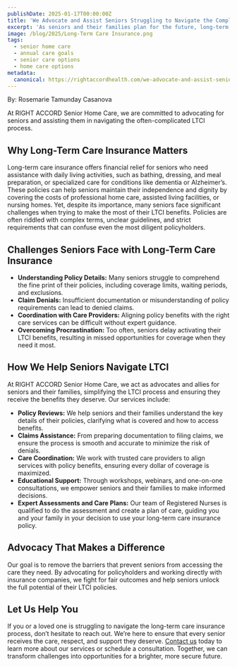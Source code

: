 ```yaml
---
publishDate: 2025-01-17T00:00:00Z
title: 'We Advocate and Assist Seniors Struggling to Navigate the Complicated Long-Term Care Insurance Process'
excerpt: 'As seniors and their families plan for the future, long-term care insurance (LTCI) often becomes a vital piece of the puzzle. However, the process of understanding, applying, and utilizing these policies can feel overwhelming.'
image: /blog/2025/Long-Term Care Insurance.png
tags:
  - senior home care
  - annual care goals
  - senior care options
  - home care options
metadata:
  canonical: https://rightaccordhealth.com/we-advocate-and-assist-seniors-struggling-to-navigate-the-complicated-long-term-care-insurance-process
---
```


By: Rosemarie Tamunday Casanova

At RIGHT ACCORD Senior Home Care, we are committed to advocating for seniors and assisting them in navigating the often-complicated LTCI process.

## Why Long-Term Care Insurance Matters

Long-term care insurance offers financial relief for seniors who need assistance with daily living activities, such as bathing, dressing, and meal preparation, or specialized care for conditions like dementia or Alzheimer’s. These policies can help seniors maintain their independence and dignity by covering the costs of professional home care, assisted living facilities, or nursing homes.
Yet, despite its importance, many seniors face significant challenges when trying to make the most of their LTCI benefits. Policies are often riddled with complex terms, unclear guidelines, and strict requirements that can confuse even the most diligent policyholders.

## Challenges Seniors Face with Long-Term Care Insurance

- **Understanding Policy Details:** Many seniors struggle to comprehend the fine print of their policies, including coverage limits, waiting periods, and exclusions.
- **Claim Denials:** Insufficient documentation or misunderstanding of policy requirements can lead to denied claims.
- **Coordination with Care Providers:** Aligning policy benefits with the right care services can be difficult without expert guidance.
- **Overcoming Procrastination:** Too often, seniors delay activating their LTCI benefits, resulting in missed opportunities for coverage when they need it most.

## How We Help Seniors Navigate LTCI

At RIGHT ACCORD Senior Home Care, we act as advocates and allies for seniors and their families, simplifying the LTCI process and ensuring they receive the benefits they deserve. Our services include:

- **Policy Reviews:** We help seniors and their families understand the key details of their policies, clarifying what is covered and how to access benefits.
- **Claims Assistance:** From preparing documentation to filing claims, we ensure the process is smooth and accurate to minimize the risk of denials.
- **Care Coordination:** We work with trusted care providers to align services with policy benefits, ensuring every dollar of coverage is maximized.
- **Educational Support:** Through workshops, webinars, and one-on-one consultations, we empower seniors and their families to make informed decisions.
- **Expert Assessments and Care Plans:** Our team of Registered Nurses is qualified to do the assessment and create a plan of care, guiding you and your family in your decision to use your long-term care insurance policy.

## Advocacy That Makes a Difference

Our goal is to remove the barriers that prevent seniors from accessing the care they need. By advocating for policyholders and working directly with insurance companies, we fight for fair outcomes and help seniors unlock the full potential of their LTCI policies.

## Let Us Help You

If you or a loved one is struggling to navigate the long-term care insurance process, don’t hesitate to reach out. We’re here to ensure that every senior receives the care, respect, and support they deserve.
[Contact us](/contact-us) today to learn more about our services or schedule a consultation. Together, we can transform challenges into opportunities for a brighter, more secure future.
